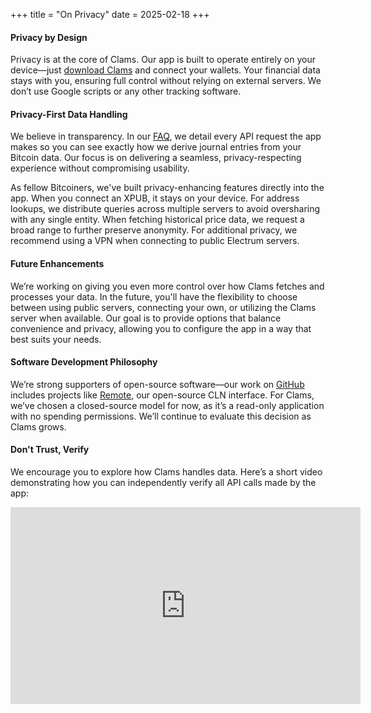 +++
title = "On Privacy"
date = 2025-02-18
+++

#### Privacy by Design

Privacy is at the core of Clams. Our app is built to operate entirely on your device—just <a href="https://clams.tech/downloads" target="_blank" rel="noopener noreferrer">download Clams</a> and connect your wallets. Your financial data stays with you, ensuring full control without relying on external servers. We don’t use Google scripts or any other tracking software.

#### Privacy-First Data Handling

We believe in transparency. In our <a href="https://clams.tech/#faq" target="_blank" rel="noopener noreferrer">FAQ</a>, we detail every API request the app makes so you can see exactly how we derive journal entries from your Bitcoin data. Our focus is on delivering a seamless, privacy-respecting experience without compromising usability.

As fellow Bitcoiners, we've built privacy-enhancing features directly into the app. When you connect an XPUB, it stays on your device. For address lookups, we distribute queries across multiple servers to avoid oversharing with any single entity. When fetching historical price data, we request a broad range to further preserve anonymity. For additional privacy, we recommend using a VPN when connecting to public Electrum servers.

#### Future Enhancements

We’re working on giving you even more control over how Clams fetches and processes your data. In the future, you'll have the flexibility to choose between using public servers, connecting your own, or utilizing the Clams server when available. Our goal is to provide options that balance convenience and privacy, allowing you to configure the app in a way that best suits your needs.

#### Software Development Philosophy

We’re strong supporters of open-source software—our work on <a href="https://github.com/clams-tech" target="_blank" rel="noopener noreferrer">GitHub</a> includes projects like <a href="https://remote.clams.tech" target="_blank" rel="noopener noreferrer">Remote</a>, our open-source CLN interface. For Clams, we’ve chosen a closed-source model for now, as it’s a read-only application with no spending permissions. We’ll continue to evaluate this decision as Clams grows.

#### Don't Trust, Verify

We encourage you to explore how Clams handles data. Here’s a short video demonstrating how you can independently verify all API calls made by the app:

<div class="responsive-video"> <iframe width="560" height="315" src="https://www.youtube.com/embed/KfHqzAlbEVg?si=rjzbgnO70ul8eZIK" title="YouTube video player" frameborder="0" allow="accelerometer; autoplay; clipboard-write; encrypted-media; gyroscope; picture-in-picture; web-share" referrerpolicy="strict-origin-when-cross-origin" allowfullscreen></iframe> </div>
